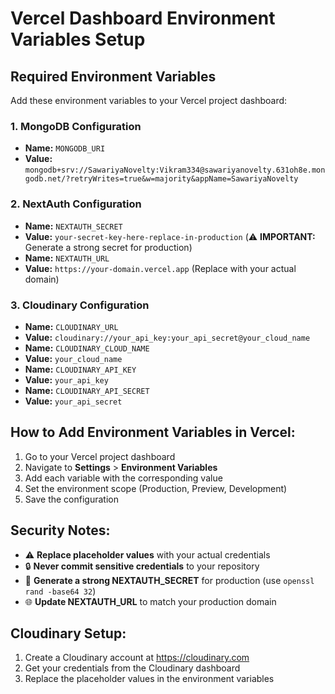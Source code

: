 # Vercel Dashboard Environment Variables Setup

## Required Environment Variables

Add these environment variables to your Vercel project dashboard:

### 1. MongoDB Configuration
- **Name:** `MONGODB_URI`
- **Value:** `mongodb+srv://SawariyaNovelty:Vikram334@sawariyanovelty.631oh8e.mongodb.net/?retryWrites=true&w=majority&appName=SawariyaNovelty`

### 2. NextAuth Configuration
- **Name:** `NEXTAUTH_SECRET`
- **Value:** `your-secret-key-here-replace-in-production` (⚠️ **IMPORTANT:** Generate a strong secret for production)
- **Name:** `NEXTAUTH_URL`
- **Value:** `https://your-domain.vercel.app` (Replace with your actual domain)

### 3. Cloudinary Configuration
- **Name:** `CLOUDINARY_URL`
- **Value:** `cloudinary://your_api_key:your_api_secret@your_cloud_name`
- **Name:** `CLOUDINARY_CLOUD_NAME`
- **Value:** `your_cloud_name`
- **Name:** `CLOUDINARY_API_KEY`
- **Value:** `your_api_key`
- **Name:** `CLOUDINARY_API_SECRET`
- **Value:** `your_api_secret`

## How to Add Environment Variables in Vercel:

1. Go to your Vercel project dashboard
2. Navigate to **Settings** > **Environment Variables**
3. Add each variable with the corresponding value
4. Set the environment scope (Production, Preview, Development)
5. Save the configuration

## Security Notes:
- ⚠️ **Replace placeholder values** with your actual credentials
- 🔒 **Never commit sensitive credentials** to your repository
- 🔑 **Generate a strong NEXTAUTH_SECRET** for production (use `openssl rand -base64 32`)
- 🌐 **Update NEXTAUTH_URL** to match your production domain

## Cloudinary Setup:
1. Create a Cloudinary account at https://cloudinary.com
2. Get your credentials from the Cloudinary dashboard
3. Replace the placeholder values in the environment variables
